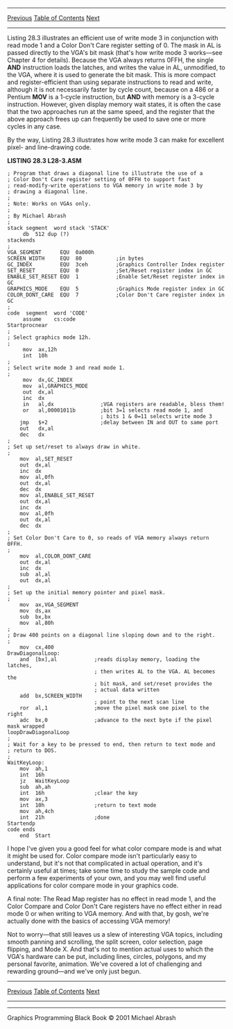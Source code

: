   ------------------------ --------------------------------- --------------------
  [Previous](28-04.html)   [Table of Contents](index.html)   [Next](29-01.html)
  ------------------------ --------------------------------- --------------------

Listing 28.3 illustrates an efficient use of write mode 3 in conjunction
with read mode 1 and a Color Don't Care register setting of 0. The mask
in AL is passed directly to the VGA's bit mask (that's how write mode 3
works—see Chapter 4 for details). Because the VGA always returns 0FFH,
the single **AND** instruction loads the latches, and writes the value
in AL, unmodified, to the VGA, where it is used to generate the bit
mask. This is more compact and register-efficient than using separate
instructions to read and write, although it is not necessarily faster by
cycle count, because on a 486 or a Pentium **MOV** is a 1-cycle
instruction, but **AND** with memory is a 3-cycle instruction. However,
given display memory wait states, it is often the case that the two
approaches run at the same speed, and the register that the above
approach frees up can frequently be used to save one or more cycles in
any case.

By the way, Listing 28.3 illustrates how write mode 3 can make for
excellent pixel- and line-drawing code.

**LISTING 28.3 L28-3.ASM**

    ; Program that draws a diagonal line to illustrate the use of a
    ; Color Don't Care register setting of 0FFH to support fast
    ; read-modify-write operations to VGA memory in write mode 3 by
    ; drawing a diagonal line.
    ;
    ; Note: Works on VGAs only.
    ;
    ; By Michael Abrash
    ;
    stack segment  word stack 'STACK'
         db  512 dup (?)
    stackends
    ;
    VGA_SEGMENT      EQU  0a000h
    SCREEN_WIDTH     EQU  80           ;in bytes
    GC_INDEX         EQU  3ceh         ;Graphics Controller Index register
    SET_RESET        EQU  0            ;Set/Reset register index in GC
    ENABLE_SET_RESET EQU  1            ;Enable Set/Reset register index in GC
    GRAPHICS_MODE    EQU  5            ;Graphics Mode register index in GC
    COLOR_DONT_CARE  EQU  7            ;Color Don't Care register index in GC
    ;
    code  segment  word 'CODE'
         assume    cs:code
    Startprocnear
    ;
    ; Select graphics mode 12h.
    ;
         mov  ax,12h
         int  10h
    ;
    ; Select write mode 3 and read mode 1.
    ;
         mov  dx,GC_INDEX
         mov  al,GRAPHICS_MODE
         out  dx,al
         inc  dx
         in   al,dx               ;VGA registers are readable, bless them!
         or   al,00001011b        ;bit 3=1 selects read mode 1, and
                                  ; bits 1 & 0=11 selects write mode 3
        jmp   $+2                 ;delay between IN and OUT to same port
        out   dx,al
        dec   dx
    ;
    ; Set up set/reset to always draw in white.
    ;
        mov  al,SET_RESET
        out  dx,al
        inc  dx
        mov  al,0fh
        out  dx,al
        dec  dx
        mov  al,ENABLE_SET_RESET
        out  dx,al
        inc  dx
        mov  al,0fh
        out  dx,al
        dec  dx
    ;
    ; Set Color Don't Care to 0, so reads of VGA memory always return 0FFH.
    ;
        mov  al,COLOR_DONT_CARE
        out  dx,al
        inc  dx
        sub  al,al
        out  dx,al
    ;
    ; Set up the initial memory pointer and pixel mask.
    ;
        mov  ax,VGA_SEGMENT
        mov  ds,ax
        sub  bx,bx
        mov  al,80h
    ;
    ; Draw 400 points on a diagonal line sloping down and to the right.
    ;
        mov  cx,400
    DrawDiagonalLoop:
        and  [bx],al            ;reads display memory, loading the latches,
                                ; then writes AL to the VGA. AL becomes the
                                ; bit mask, and set/reset provides the
                                ; actual data written
        add  bx,SCREEN_WIDTH
                                ; point to the next scan line
        ror  al,1               ;move the pixel mask one pixel to the right
        adc  bx,0               ;advance to the next byte if the pixel mask wrapped
    loopDrawDiagonalLoop
    ;
    ; Wait for a key to be pressed to end, then return to text mode and
    ; return to DOS.
    ;
    WaitKeyLoop:
        mov  ah,1
        int  16h
        jz   WaitKeyLoop
        sub  ah,ah
        int  16h                ;clear the key
        mov  ax,3
        int  10h                ;return to text mode
        mov  ah,4ch
        int  21h                ;done
    Startendp
    code ends
        end  Start

I hope I've given you a good feel for what color compare mode is and
what it might be used for. Color compare mode isn't particularly easy to
understand, but it's not that complicated in actual operation, and it's
certainly useful at times; take some time to study the sample code and
perform a few experiments of your own, and you may well find useful
applications for color compare mode in your graphics code.

A final note: The Read Map register has no effect in read mode 1, and
the Color Compare and Color Don't Care registers have no effect either
in read mode 0 or when writing to VGA memory. And with that, by gosh,
we're actually done with the basics of accessing VGA memory!

Not to worry—that still leaves us a slew of interesting VGA topics,
including smooth panning and scrolling, the split screen, color
selection, page flipping, and Mode X. And that's not to mention actual
uses to which the VGA's hardware can be put, including lines, circles,
polygons, and my personal favorite, animation. We've covered a lot of
challenging and rewarding ground—and we've only just begun.

  ------------------------ --------------------------------- --------------------
  [Previous](28-04.html)   [Table of Contents](index.html)   [Next](29-01.html)
  ------------------------ --------------------------------- --------------------

* * * * *

Graphics Programming Black Book © 2001 Michael Abrash
